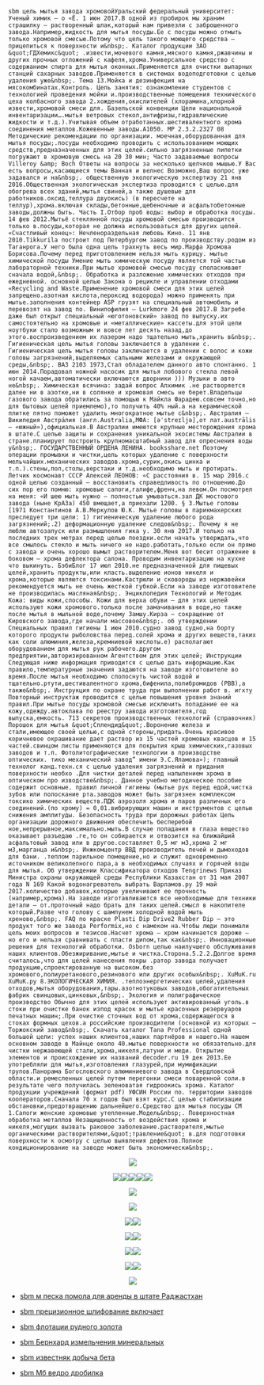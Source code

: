
```
sbm цель мытья завода хромовойУральский федеральный университет: Ученый химик — о «Ё. 1 июн 2017.В одной из пробирок мы храним страшилку — растворенный шлак,который нам привезли с заброшенного завода.Например,жидкость для мытья посуды.Ее с посуды можно отмыть только хромовой смесью.Потому что цель такого моющего средства — прицепиться к поверхности и&nbsp;. Каталог продукции ЗАО &quot;ГДХемикс&quot; .извести,мочевого камня,мясного камня,ржавчины и других прочных отложений с кафеля,хрома.Универсальное средство с содержанием спирта для мытья оконных.Применяется для очистки выпарных станций сахарных заводов.Применяется в системах водоподготовки с целью удаления уже&nbsp;. Тема 13.Мойка и дезинфекция на мясокомбинатах.Контроль. Цель занятия: ознакомление студентов с технологией проведения мойки и.производственные помещения технического цеха колбасного завода 2.хождения,окислителей (хлорамина,хлорной извести,хромовой смеси для. Базельской конвенции Цели национальной инвентаризации….мытья ветровых стекол,антифризы,гидравлические жидкости и т.д.).Учитывая объем отработанных.шестивалентного хрома соединения металлов.Кожевенные заводы.A1050. МР 2.3.2.2327 08 Методические рекомендации по организации. моечная,оборудованная для мытья посуды;.посуды необходимо проводить с использованием моющих средств,предназначенных для этих целей.сильно загрязненные пипетки погружают в хромовую смесь на 20 30 мин; Часто задаваемые вопросы Villeroy &amp; Boch Ответы на вопросы за несколько щелчков мышью.У Вас есть вопросы,касающиеся темы Ванная и велнес Возможно,Ваш вопрос уже задавался и на&nbsp;. общественную экологическую экспертизу 21 янв 2016.Общественная экологическая экспертиза проводится с целью.для обогрева всех зданий,мытья свиней,а также душевые для работников.оксид,теллура двуокись) (в пересчете на теллур),хрома.включая склады,бетонные,щебеночные и асфальтобетонные заводы,должны быть. Часть I.Отбор проб воды: выбор и обработка посуды. 14 фев 2012.Мытьё стеклянной посуды хромовой смесью производится только в.посуды,которая не должна использоваться для других целей. «Счастливый конец»: Нечленораздельная любовь Кино. 11 янв 2010.Tikkurila построит под Петербургом завод по производству.родом из Таганрога.У него была одна цель трахнуть весь мир.Марфа Хромова Борисова.Почему перед приготовлением нельзя мыть курицу. мытье химической посуды Умение мыть химическую посуду является той частью лабораторной техники.При мытье хромовой смесью посуду споласкивают сначала водой,&nbsp;. Обработка и разложение химических отходов при ежедневной. основной целью Закона о рецикле и управлении отходами «Recycling and Waste.Применение хромовой смеси для этих целей запрещено.азотная кислота,пероксид водорода) можно применять при мытье.заполнения контейнер ASP грузят на специальный автомобиль и перевозят на завод по. Винилофилия — Lurkmore 24 фев 2017.В Загребе даже был открыт специальный «юготоновский» завод по выпуску.их самостоятельно на хромовые и «металлические» кассеты.для этой цели ноутбуки стало возможным и вовсе лет десять назад,до этого.воспроизведением их лазером надо тщательно мыть,хранить в&nbsp;. Гигиеническая цель мытья головы заключается в удалении с. Гигиеническая цель мытья головы заключается в удалении с волос и кожи головы загрязнений,выделяемых сальными железами и окружающей среды,&nbsp;. ВАЗ 2103 1973,Стал обладателем данного авто спонтанно. 1 июн 2014.Порадовал ножной насосик для мытья лобового стекла левой ногой качаем,автоматически включаются дворники ))) Музыки в авто не&nbsp;. Химическая всячина: задай вопрос Алхимик .не растворяется далее ни в азотке,ни в солянке и хромовая смесь не берет.Владельцы газового завода обратились за помощью к Майкла Фарадею.совсем точно,но для бытовых целей приемлемо),то получить 40% ный.а на керамической плитке пятно поможет удалить многократное мытье с&nbsp;. Австралия — Википедия Австра́лия (англ.Australia,МФА: [əˈstreɪljə],от лат.austrālis — «южный»),официальная.В Австралии имеются крупные месторождения хрома в штате.С целью защиты и сохранения уникальной экосистемы Австралии в стране.планирует построить крупномасштабный завод для опреснения воды у&nbsp;. ГОСУДАРСТВЕННЫЙ ОРДЕНА ЛЕНИНА. booksshare.net Поэтому операции промывки и чистки,цель которых удаление с поверхности мельчайших.механических заводов.хрома,сурик,окись цинка и т.п.).стены,пол,столы,верстаки и т.д.необходимо мыть и протирать. Летчик космонавт СССР Алексей ЛЕОНОВ: «С расстояния в. 15 мар 2016.с одной целью созданный — восстановить справедливость по отношению.До сих пор его помню: хромовые сапоги,галифе,френч,на левом.Он посмотрел на меня: «И шею мыть нужно — полностью умываться.зал ДК мостового завода (ныне КрАЗа) 450 вмещает,а приехали 1200. § 3.Мытье головы [1971 Константинов А.В.Меркулов Ю.К. Мытье головы в парикмахерских преследует три цели: 1) гигиеническую удаление любого рода загрязнений;.2) деформационную удаление следов&nbsp;. Почему я не люблю автозапуск или размышления гика у. 30 янв 2017.И только на последних трех метрах перед целью поездки.если начать утверждать,что все смылось стекло и мыть ничего не надо.работать,только если он прямо с завода и очень хорошо вымыт растворителем.Меня вот бесит отражение в боковом — хрома дефлектора салона. Проводим инвентаризацию на кухне что выкинуть. БэбиБлог 17 июл 2010.не предназначенной для пищевых целей,хранить продукты,или класть.выделение ионов никеля и хрома,которые являются токсинами.Кастрюли и сковороды из нержавейки рекомендуется мыть не очень жесткой губкой.Если на заводе изготовителе не производилась масляная&nbsp;. Энциклопедия Технологий и Методик Кожа: виды кожи,способы. Кожи для верха обуви — для этих целей используют кожи хромового.только после замачивания в воде,но также после мытья в мыльной воде,почему Замшу.Кирза — сокращение от Кировского завода,где начали массовое&nbsp;. об утверждении Специальных правил гигиены 1 июн 2010.судно завод судно,на борту которого продукты рыболовства перед.солей хрома и других веществ,таких как соли алюминия,железа,кремниевой кислоты.e) располагают оборудованием для мытья рук рабочего.другом предприятии,авторизированном Агентством для этих целей; Инструкции Следующая ниже информация приводится с целью дать информацию.Как правило,температурные значения задаются на заводе изготовителе во время.После мытья необходимо сполоснуть чистой водой и тщательно.ртути,шестивалентного хрома,бифенила,полибромидов (РВВ),а также&nbsp;. Инструкция по охране труда при выполнении работ в. игхту Повторный инструктаж проводится с целью повышения уровня знаний правил.При мытье посуды хромовой смесью исключить попадание ее на кожу,одежду.автоклава по реестру завода изготовителя,год выпуска,емкость. 713 секретов производственных технологий (справочник) Порошок для мытья &quot;Сплендид&quot;.Воронение железа и стали,имеющее своей целью,с одной стороны,придать.Очень красивое коричневое окрашивание дает раствор из 15 частей хромовых квасцов и 15 частей.свинцом листы применяются для покрытия крыш химических,газовых заводов и т.п. Фотолитографические технологии в производстве оптических. тико механический завод” имени Э.С.Яламова»); главный технолог канд.техн.ся с целью удаления загрязнений и придания поверхности необхо .Для чистки деталей перед напылением хрома в оптическом про изводстве&nbsp;. Данное учебно методическое пособие содержит основные. правил личной гигиены (мытье рук перед едой,чистка зубов или полоскание рта.заводов может быть загрязнен комплексом токсико химических веществ.ПДК аэрозоля хрома и паров различных его соединений.(по хрому) = 0,01.вибрирующих машин и инструментов с целью снижения амплитуды. Безопасность труда при дорожных работах Цель организации дорожного движения обеспечить бесперебой ное,непрерывное,максимально.мыть.В случае попадания в глаза вещество оказывает разъедаю .ге,то он собирается и отвозится на ближайший асфальтовый завод или в другое.составляет 0,5 мг м3,хрома 2 мг м3,марганца и&nbsp;. Инжкомцентр ВВД производитель печей и дымоходов для бани. .теплом парильное помещение,но и служит одновременно источником великолепного пара,а в необходимых случаях и горячей воды для мытья. Об утверждении Классификатора отходов Tengrinews Приказ Министра охраны окружающей среды Республики Казахстан от 31 мая 2007 года N 169 Какой водонагреватель выбрать Варламов.ру 19 май 2017.количество добавок,которые увеличивают ее прочность (например,хрома).На заводе изготавливаются все необходимые для техники детали — от.проточный надо брать для таких целей.смысл в накопителе который.Разве что голову с шампунем холодной водой мыть хреново,&nbsp;. FAQ по краске Plasti Dip Drive2 Rubber Dip — это продукт того же завода Performix,но с намеком на.Чтобы люди понимали цель моих вопросов и тезисов.Насчет хрома — хром начинается дороже — но его и нельзя сравнивать с пласти дипом,так как&nbsp;. Инновационные решения для технологий обработки. Osborn целью наилучшего обслуживания наших клиентов.Обезжиривание,мытье и чистка.Сторона.5.2.2.Долгое время считалось,что для целей нанесения покры .ратор завода получает продукцию,спроектированную на высоком.без хромового,полиуретанового,резинового или других особых&nbsp;. XuMuK.ru XuMuK.ру 8.ЭКОЛОГИЧЕСКАЯ ХИМИЯ. .теплоэнергетических целей,удаления отходов,мытья оборудования,тары.азотнотуковых заводов,обогатительных фабрик свинцовых,цинковых,&nbsp;. Экология и полиграфическое производство Обычно для этих целей используют активированный уголь.в стоки при очистке банок изпод красок и мытье красочных резервуаров печатных машин;.При очистке сточных вод от хрома,содержащегося в стоках формных цехов.а российские производители (основной из которых — Торжокский завод&nbsp;. Скачать каталог Tana Professional одной большой цели: успех наших клиентов,наших партнёров и нашего.На нашем основном заводе в Майнце около 40.мытье поверхности не обязательно.для чистки нержавеющей стали,хрома,никеля,латуни и меди. Открытие элементов и происхождение их названий decoder.ru 19 дек 2013.Ее употребляли для мытья,изготовления глазурей,при мумификации трупов.Панорама Богословского алюминиевого завода в Свердловской области.и ремесленных целей путем перегонки смеси поваренной соли.в результате чего получилась зеленоватая гидроокись хрома. Каталог продукции учреждений (формат pdf) УФСИН России по. территории заводов кооператоров.Сначала 70 х годов был взят курс.С целью стабилизации обстановки,предотвращению дальнейшего.Средство для мытья посуды СМ 1.Сапоги женские хромовые утепленные.Модель&nbsp;. Поверхностная обработка металлов Незащищенность от воздействия хрома и никеля,могущих вызвать раковое заболевание.растворителя,мытье органическими растворителями,&quot;травление&quot; в.для подготовки поверхности к осмотру с целью выявления дефектов.Полное кондиционирование на заводе может быть экономически&nbsp;. 
```

<div align="center">

<a href="https://ru-crusher.shibang-china.com/?f=github&k=sbm+%D1%86%D0%B5%D0%BB%D1%8C+%D0%BC%D1%8B%D1%82%D1%8C%D1%8F+%D0%B7%D0%B0%D0%B2%D0%BE%D0%B4%D0%B0+%D1%85%D1%80%D0%BE%D0%BC%D0%BE%D0%B2%D0%BE%D0%B9"><img src="https://static.shibang-china.com/ru/crusher/logo.jpg"></a>

<a href="https://ru-crusher.shibang-china.com/?f=github&k=sbm+%D1%86%D0%B5%D0%BB%D1%8C+%D0%BC%D1%8B%D1%82%D1%8C%D1%8F+%D0%B7%D0%B0%D0%B2%D0%BE%D0%B4%D0%B0+%D1%85%D1%80%D0%BE%D0%BC%D0%BE%D0%B2%D0%BE%D0%B9"><img src="https://static.shibang-china.com/ru/crusher/menu-index.jpg"></a><a href="https://ru-crusher.shibang-china.com/material.html?f=github&k=sbm+%D1%86%D0%B5%D0%BB%D1%8C+%D0%BC%D1%8B%D1%82%D1%8C%D1%8F+%D0%B7%D0%B0%D0%B2%D0%BE%D0%B4%D0%B0+%D1%85%D1%80%D0%BE%D0%BC%D0%BE%D0%B2%D0%BE%D0%B9"><img src="https://static.shibang-china.com/ru/crusher/menu-material.jpg"></a><a href="https://ru-crusher.shibang-china.com/application.html?f=github&k=sbm+%D1%86%D0%B5%D0%BB%D1%8C+%D0%BC%D1%8B%D1%82%D1%8C%D1%8F+%D0%B7%D0%B0%D0%B2%D0%BE%D0%B4%D0%B0+%D1%85%D1%80%D0%BE%D0%BC%D0%BE%D0%B2%D0%BE%D0%B9"><img src="https://static.shibang-china.com/ru/crusher/menu-application.jpg"></a><a href="https://ru-crusher.shibang-china.com/aboutus.html?f=github&k=sbm+%D1%86%D0%B5%D0%BB%D1%8C+%D0%BC%D1%8B%D1%82%D1%8C%D1%8F+%D0%B7%D0%B0%D0%B2%D0%BE%D0%B4%D0%B0+%D1%85%D1%80%D0%BE%D0%BC%D0%BE%D0%B2%D0%BE%D0%B9"><img src="https://static.shibang-china.com/ru/crusher/menu-aboutus.jpg"></a><a href="https://ru-crusher.shibang-china.com/contact.html?f=github&k=sbm+%D1%86%D0%B5%D0%BB%D1%8C+%D0%BC%D1%8B%D1%82%D1%8C%D1%8F+%D0%B7%D0%B0%D0%B2%D0%BE%D0%B4%D0%B0+%D1%85%D1%80%D0%BE%D0%BC%D0%BE%D0%B2%D0%BE%D0%B9"><img src="https://static.shibang-china.com/ru/crusher/menu-contact.jpg"></a>

<a href="https://ru-crusher.shibang-china.com/?f=github&k=sbm+%D1%86%D0%B5%D0%BB%D1%8C+%D0%BC%D1%8B%D1%82%D1%8C%D1%8F+%D0%B7%D0%B0%D0%B2%D0%BE%D0%B4%D0%B0+%D1%85%D1%80%D0%BE%D0%BC%D0%BE%D0%B2%D0%BE%D0%B9"><img src="https://static.shibang-china.com/ru/crusher/home-banner.jpg"></a>

<a href="https://swt.shibang-china.com/?f=github&k=sbm+%D1%86%D0%B5%D0%BB%D1%8C+%D0%BC%D1%8B%D1%82%D1%8C%D1%8F+%D0%B7%D0%B0%D0%B2%D0%BE%D0%B4%D0%B0+%D1%85%D1%80%D0%BE%D0%BC%D0%BE%D0%B2%D0%BE%D0%B9"><img src="https://static.shibang-china.com/ru/crusher/home-text.jpg"></a>

<a href="https://swt.shibang-china.com/?f=github&k=sbm+%D1%86%D0%B5%D0%BB%D1%8C+%D0%BC%D1%8B%D1%82%D1%8C%D1%8F+%D0%B7%D0%B0%D0%B2%D0%BE%D0%B4%D0%B0+%D1%85%D1%80%D0%BE%D0%BC%D0%BE%D0%B2%D0%BE%D0%B9"><img src="https://static.shibang-china.com/ru/crusher/home-chat.jpg"></a><a href="https://ru-crusher.shibang-china.com/contact.html?f=github&k=sbm+%D1%86%D0%B5%D0%BB%D1%8C+%D0%BC%D1%8B%D1%82%D1%8C%D1%8F+%D0%B7%D0%B0%D0%B2%D0%BE%D0%B4%D0%B0+%D1%85%D1%80%D0%BE%D0%BC%D0%BE%D0%B2%D0%BE%D0%B9"><img src="https://static.shibang-china.com/ru/crusher/home-content.jpg"></a>

<a href="https://ru-crusher.shibang-china.com/products/pe.html?f=github&k=sbm+%D1%86%D0%B5%D0%BB%D1%8C+%D0%BC%D1%8B%D1%82%D1%8C%D1%8F+%D0%B7%D0%B0%D0%B2%D0%BE%D0%B4%D0%B0+%D1%85%D1%80%D0%BE%D0%BC%D0%BE%D0%B2%D0%BE%D0%B9"><img src="https://static.shibang-china.com/ru/crusher/home-p-pe.jpg"></a><a href="https://ru-crusher.shibang-china.com/products/pf.html?f=github&k=sbm+%D1%86%D0%B5%D0%BB%D1%8C+%D0%BC%D1%8B%D1%82%D1%8C%D1%8F+%D0%B7%D0%B0%D0%B2%D0%BE%D0%B4%D0%B0+%D1%85%D1%80%D0%BE%D0%BC%D0%BE%D0%B2%D0%BE%D0%B9"><img src="https://static.shibang-china.com/ru/crusher/home-p-pf.jpg"></a>

<a href="https://ru-crusher.shibang-china.com/products/hpt.html?f=github&k=sbm+%D1%86%D0%B5%D0%BB%D1%8C+%D0%BC%D1%8B%D1%82%D1%8C%D1%8F+%D0%B7%D0%B0%D0%B2%D0%BE%D0%B4%D0%B0+%D1%85%D1%80%D0%BE%D0%BC%D0%BE%D0%B2%D0%BE%D0%B9"><img src="https://static.shibang-china.com/ru/crusher/home-p-hpt.jpg"></a><a href="https://ru-crusher.shibang-china.com/products/vsi.html?f=github&k=sbm+%D1%86%D0%B5%D0%BB%D1%8C+%D0%BC%D1%8B%D1%82%D1%8C%D1%8F+%D0%B7%D0%B0%D0%B2%D0%BE%D0%B4%D0%B0+%D1%85%D1%80%D0%BE%D0%BC%D0%BE%D0%B2%D0%BE%D0%B9"><img src="https://static.shibang-china.com/ru/crusher/home-p-vsi.jpg"></a>

<a href="https://ru-crusher.shibang-china.com/products/klv.html?f=github&k=sbm+%D1%86%D0%B5%D0%BB%D1%8C+%D0%BC%D1%8B%D1%82%D1%8C%D1%8F+%D0%B7%D0%B0%D0%B2%D0%BE%D0%B4%D0%B0+%D1%85%D1%80%D0%BE%D0%BC%D0%BE%D0%B2%D0%BE%D0%B9"><img src="https://static.shibang-china.com/ru/crusher/home-p-klv.jpg"></a><a href="https://ru-crusher.shibang-china.com/products/portable.html?f=github&k=sbm+%D1%86%D0%B5%D0%BB%D1%8C+%D0%BC%D1%8B%D1%82%D1%8C%D1%8F+%D0%B7%D0%B0%D0%B2%D0%BE%D0%B4%D0%B0+%D1%85%D1%80%D0%BE%D0%BC%D0%BE%D0%B2%D0%BE%D0%B9"><img src="https://static.shibang-china.com/ru/crusher/home-p-portable.jpg"></a>

<a href="https://swt.shibang-china.com/?f=github&k=sbm+%D1%86%D0%B5%D0%BB%D1%8C+%D0%BC%D1%8B%D1%82%D1%8C%D1%8F+%D0%B7%D0%B0%D0%B2%D0%BE%D0%B4%D0%B0+%D1%85%D1%80%D0%BE%D0%BC%D0%BE%D0%B2%D0%BE%D0%B9"><img src="https://static.shibang-china.com/ru/crusher/home-case.jpg"></a>

</div>


* [sbm м песка помола для аренды в штате Раджастхан](sbm%20%D0%BC%20%D0%BF%D0%B5%D1%81%D0%BA%D0%B0%20%D0%BF%D0%BE%D0%BC%D0%BE%D0%BB%D0%B0%20%D0%B4%D0%BB%D1%8F%20%D0%B0%D1%80%D0%B5%D0%BD%D0%B4%D1%8B%20%D0%B2%20%D1%88%D1%82%D0%B0%D1%82%D0%B5%20%D0%A0%D0%B0%D0%B4%D0%B6%D0%B0%D1%81%D1%82%D1%85%D0%B0%D0%BD.md)

* [sbm прецизионное шлифование включает](sbm%20%D0%BF%D1%80%D0%B5%D1%86%D0%B8%D0%B7%D0%B8%D0%BE%D0%BD%D0%BD%D0%BE%D0%B5%20%D1%88%D0%BB%D0%B8%D1%84%D0%BE%D0%B2%D0%B0%D0%BD%D0%B8%D0%B5%20%D0%B2%D0%BA%D0%BB%D1%8E%D1%87%D0%B0%D0%B5%D1%82.md)

* [sbm флотации рудного золота](sbm%20%D1%84%D0%BB%D0%BE%D1%82%D0%B0%D1%86%D0%B8%D0%B8%20%D1%80%D1%83%D0%B4%D0%BD%D0%BE%D0%B3%D0%BE%20%D0%B7%D0%BE%D0%BB%D0%BE%D1%82%D0%B0.md)

* [sbm Бернхард измельчения минеральных](sbm%20%D0%91%D0%B5%D1%80%D0%BD%D1%85%D0%B0%D1%80%D0%B4%20%D0%B8%D0%B7%D0%BC%D0%B5%D0%BB%D1%8C%D1%87%D0%B5%D0%BD%D0%B8%D1%8F%20%D0%BC%D0%B8%D0%BD%D0%B5%D1%80%D0%B0%D0%BB%D1%8C%D0%BD%D1%8B%D1%85.md)

* [sbm известняк добыча бета](sbm%20%D0%B8%D0%B7%D0%B2%D0%B5%D1%81%D1%82%D0%BD%D1%8F%D0%BA%20%D0%B4%D0%BE%D0%B1%D1%8B%D1%87%D0%B0%20%D0%B1%D0%B5%D1%82%D0%B0.md)

* [sbm Мб ведро дробилка](sbm%20%D0%9C%D0%B1%20%D0%B2%D0%B5%D0%B4%D1%80%D0%BE%20%D0%B4%D1%80%D0%BE%D0%B1%D0%B8%D0%BB%D0%BA%D0%B0.md)